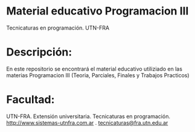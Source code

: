 # Material educativo Programacion III

Tecnicaturas en programación. UTN-FRA

# Descripción:
En este repositorio se encontrará el material educativo utiliziado en las materias Programacion III (Teoria, Parciales, Finales y Trabajos Practicos)

# Facultad:
UTN-FRA. Extensión universitaria. Tecnicaturas en programación. http://www.sistemas-utnfra.com.ar .
tecnicaturas@fra.utn.edu.ar
